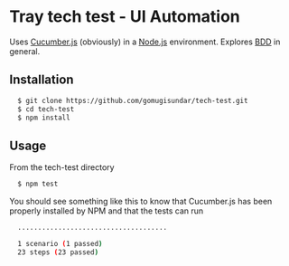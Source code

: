 
# Tray tech test - UI Automation 

Uses [Cucumber.js](https://github.com/cucumber/cucumber-js) (obviously) in a [Node.js](http://nodejs.org/) environment. 
Explores [BDD](http://en.wikipedia.org/wiki/Behavior-driven_development) in general.


## Installation
``` bash
  $ git clone https://github.com/gomugisundar/tech-test.git
  $ cd tech-test
  $ npm install
```

## Usage
From the tech-test directory
``` bash
  $ npm test
```
You should see something like this to know that Cucumber.js has been properly installed by NPM and that the tests can run
``` bash
  .....................................

  1 scenario (1 passed)
  23 steps (23 passed)
```
